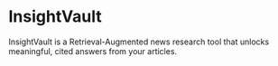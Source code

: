 # InsightVault
InsightVault is a Retrieval-Augmented news research tool that unlocks meaningful, cited answers from your articles.
